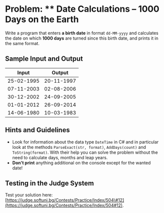 # Problem: \*\* Date Calculations – 1000 Days on the Earth

Write a program that enters **a birth date** in format `dd-MM-yyyy` and calculates the date on which **1000 days** are turned since this birth date, and prints it in the same format.

## Sample Input and Output

| Input | Output |
| --- | --- |
| 25-02-1995 | 20-11-1997 |
| 07-11-2003 | 02-08-2006 |
| 30-12-2002 | 24-09-2005 |
| 01-01-2012 | 26-09-2014 |
| 14-06-1980 | 10-03-1983 |

## Hints and Guidelines

* Look for information about the data type `DateTime` in C\# and in particular look at the methods `ParseExact(str, format)`, `AddDays(count)` and `ToString(format)`. With their help you can solve the problem without the need to calculate days, months and leap years.
* **Don't print** anything additional on the console except for the wanted date!

## Testing in the Judge System

Test your solution here: [https://judge.softuni.bg/Contests/Practice/Index/504\#12](https://judge.softuni.bg/Contests/Practice/Index/504#12).
